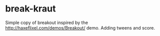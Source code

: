 # break-kraut
Simple copy of breakout inspired by the http://haxeflixel.com/demos/Breakout/ demo. Adding tweens and score.
